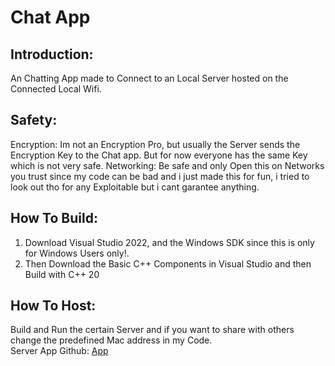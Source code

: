 # Chat App

## Introduction:
An Chatting App made to Connect to an Local Server hosted on the Connected Local Wifi.

## Safety:
Encryption: Im not an Encryption Pro, but usually the Server sends the Encryption Key to the Chat app. But for now everyone has the same Key which is not very safe.
Networking: Be safe and only Open this on Networks you trust since my code can be bad and i just made this for fun, i tried to look out tho for any Exploitable but i cant garantee anything.

## How To Build:
1. Download Visual Studio 2022, and the Windows SDK since this is only for Windows Users only!.
2. Then Download the Basic C++ Components in Visual Studio and then Build with C++ 20

## How To Host:
Build and Run the certain Server and if you want to share with others change the predefined Mac address in my Code. \
Server App Github: [App](https://github.com/SonnyDevInternal/Server-Chat)
